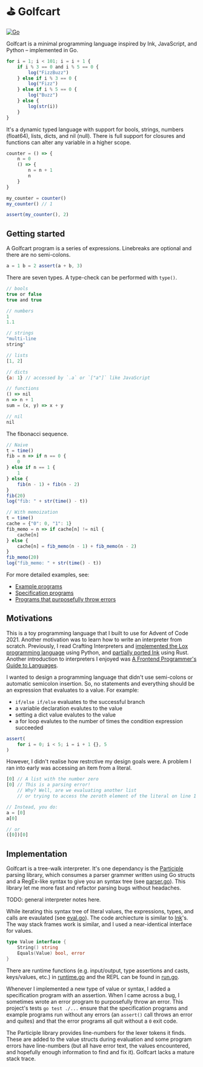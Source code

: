# ⛳ Golfcart

[![Go](https://github.com/healeycodes/golfcart/actions/workflows/go.yml/badge.svg)](https://github.com/healeycodes/golfcart/actions/workflows/go.yml)

Golfcart is a minimal programming language inspired by Ink, JavaScript, and Python – implemented in Go.

```javascript
for i = 1; i < 101; i = i + 1 {
    if i % 3 == 0 and i % 5 == 0 {
        log("FizzBuzz")
    } else if i % 3 == 0 {
        log("Fizz")
    } else if i % 5 == 0 {
        log("Buzz")
    } else {
        log(str(i))
    }
}
```

It's a dynamic typed language with support for bools, strings, numbers (float64), lists, dicts, and nil (null). There is full support for closures and functions can alter any variable in a higher scope.

```javascript
counter = () => {
    n = 0
    () => {
        n = n + 1
        n
    }
}

my_counter = counter()
my_counter() // 1

assert(my_counter(), 2)
```

## Getting started

A Golfcart program is a series of expressions. Linebreaks are optional and there are no semi-colons.

```javascript
a = 1 b = 2 assert(a + b, 3)
```

There are seven types. A type-check can be performed with `type()`.

```javascript
// bools
true or false
true and true

// numbers
1
1.1

// strings
"multi-line
string"

// lists
[1, 2]

// dicts
{a: 1} // accessed by `.a` or `["a"]` like JavaScript

// functions
() => nil
n => n + 1
sum = (x, y) => x + y

// nil
nil
```

The fibonacci sequence.

```javascript
// Naive
t = time()
fib = n => if n == 0 {
    0
} else if n == 1 {
    1
} else {
    fib(n - 1) + fib(n - 2)
}
fib(20)
log("fib: " + str(time() - t))

// With memoization 
t = time()
cache = {"0": 0, "1": 1}
fib_memo = n => if cache[n] != nil {
    cache[n]
} else {
    cache[n] = fib_memo(n - 1) + fib_memo(n - 2)
}
fib_memo(20)
log("fib_memo: " + str(time() - t))
```

For more detailed examples, see:
- [Example programs](https://github.com/healeycodes/golfcart/tree/main/example%20programs)
- [Specification programs](https://github.com/healeycodes/golfcart/tree/main/example%20programs/spec%20programs)
- [Programs that purposefully throw errors](https://github.com/healeycodes/golfcart/tree/main/example%20programs/error%20programs)

## Motivations

This is a toy programming language that I built to use for Advent of Code 2021. Another motivation was to learn how to write an interpreter from scratch. Previously, I read Crafting Interpreters and [implemented the Lox programming language](https://github.com/healeycodes/hoot-language) using Python, and [partially ported Ink](https://github.com/healeycodes/quill) using Rust. Another introduction to interpreters I enjoyed was [A Frontend Programmer's Guide to Languages](https://thatjdanisso.cool/programming-languages).

I wanted to design a programming language that didn't use semi-colons or automatic semicolon insertion. So, no statements and everything should be an expression that evaluates to a value. For example:
- `if/else if/else` evaluates to the successful branch
- a variable declaration evalutes to the value
- setting a dict value evalutes to the value
- a for loop evalutes to the number of times the condition expression succeeded

```javascript
assert(
    for i = 0; i < 5; i = i + 1 {}, 5
)
```

However, I didn't realise how restrctive my design goals were. A problem I ran into early was accessing an item from a literal.

```javascript
[0] // A list with the number zero
[0] // This is a parsing error!
    // Why? Well, are we evaluating another list
    // or trying to access the zeroth element of the literal on line 1

// Instead, you do:
a = [0]
a[0]

// or
([0])[0]
```

## Implementation

Golfcart is a tree-walk interpreter. It's one dependancy is the [Participle](https://github.com/alecthomas/participle) parsing library, which consumes a parser grammer written using Go structs and a RegEx-like syntax to give you an syntax tree (see [parser.go](https://github.com/healeycodes/golfcart/blob/main/pkg/golfcart/parse.go)). This library let me more fast and refactor parsing bugs without headaches.

TODO: general interpreter notes here.

While iterating this syntax tree of literal values, the expressions, types, and calls are evaulated (see [eval.go](https://github.com/healeycodes/golfcart/blob/main/pkg/golfcart/eval.go)). The code archiecture is similar to [Ink](https://github.com/thesephist/ink)'s. The way stack frames work is similar, and I used a near-identical interface for values. 

```go
type Value interface {
	String() string
	Equals(Value) bool, error
}
```

There are runtime functions (e.g. input/output, type assertions and casts, keys/values, etc.) in [runtime.go](https://github.com/healeycodes/golfcart/blob/main/pkg/golfcart/runtime.go) and the REPL can be found in [run.go](https://github.com/healeycodes/golfcart/blob/main/pkg/golfcart/run.go).

Whenever I implemented a new type of value or syntax, I added a specification program with an assertion. When I came across a bug, I sometimes wrote an error program to purposefully throw an error. This project's tests `go test ./...` ensure that the specification programs and example programs run without any errors (an `assert()` call throws an error and quites) and that the error programs all quit without a `0` exit code.

The Participle library provides line-numbers for the lexer tokens it finds. These are added to the value structs during evaluation and some program errors have line-numbers (but all have error text, the values encountered, and hopefully enough information to find and fix it). Golfcart lacks a mature stack trace.
